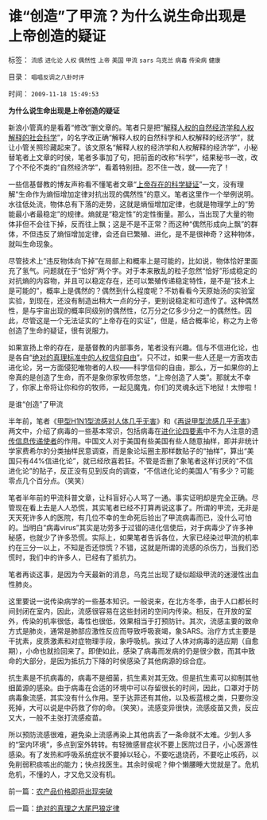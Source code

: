 # 谁“创造”了甲流？为什么说生命出现是上帝创造的疑证

标签： `流感` `进化论` `人权` `偶然性` `上帝` `美国` `甲流` `sars` `乌克兰` `病毒` `传染病` `健康` 

目录： `唱唱反调之八卦时评`

时间： `2009-11-18 15:49:53`

**为什么说生命出现是上帝创造的疑证**

新浪小管真的是看着“修改”删文章的。笔者只是把“[解释人权的自然经济学和人权解释的社会科学](../../../2009/11/16/解释人权的自然科学和人权解释的经济学.md)”，的名字改正确“解释人权的自然科学和人权解释的经济学”，就让小管关照珍藏起来了。该文原名“解释人权的经济学和人权解释的经济学”，小秘替笔者上文章的时侯，笔者多事加了句，把前面的改称“科学”，结果秘书一改，改了个不伦不类的“自然经济学”，看着特别扭。忍不住一改，就——完了！

一些信基督教的博友声称看不懂笔者文章“[上帝存在的科学疑证](../../../2009/11/17/上帝存在的科学疑证和政府的价值.md)”一文，没有理解“生命作为熵恒增加定律对抗出现的偶然性”的意义。笔者这里作一个举例说明。水往低处流，物体总有下落的走势，这就是熵恒增加定律，也就是物理学上的“势能最小者最稳定”的规律。熵就是“稳定性”的定性衡量。那么，当出现了大量的物体非但不会往下掉，反而往上飘；这是不是不正常？而这种“偶然形成向上飘”的群体，不但违反了熵恒增加定律，会还自已繁殖、进化，是不是很神奇？这种物体，就叫生命现象。

尽管技术上“违反物体向下掉”在局部上和概率上是可能的，比如说，物体恰好里面充了氢气。问题就在于“恰好”两个字。对于本来散乱的粒子忽然“恰好”形成稳定的对抗熵的内容物，并且可以稳定存在，还可以繁殖传递稳定特性，是不是“技术上是可能的”，概率上是偶然的？偶然到什么程度呢？不妨看看今天原始汤的实验室实验，到现在，还没有制造出稍大一点的分子，更别说稳定和可遗传了。这种偶然性，是与宇宙出现的概率同级别的偶然性，亿万分之亿多少分之一的偶然性。因此，尽管这是一个无法证实的“上帝存在的实证”，但是，结合概率论，称之为上帝创造了生命的疑证，很有说服力。

如果宣扬上帝的存在，是基督教的内部事务，笔者没有兴趣。信与不信进化论，也是各自“[绝对的真理标准中的人权信仰自由](../../../2009/7/4/绝对的真理存在吗？历史实证集如何认定.md)”。只不过，如果一些人还是一方面攻击进化论，另一方面侵犯唯物者的人权——科学信仰的自由，那么，万一如果你的上帝真的是创造了生命，而不是象你家牧师忽悠，“上帝创造了人类”。那就太不幸了，你家上帝将让你和你的牧师，一起见魔鬼，你们的灵魂永远下地狱！太惨啦！

是谁“创造”了甲流

半年前，笔者《[甲型H1N1型流感对人体几乎无害](../../../2009/5/12/甲型H1N1型流感对人体几乎无害.md)》和《[再说甲型流感几乎无害](../../../2009/5/14/再说甲型流感对人体几乎无害.md)》两文中，介绍了病毒的一些基本常识，包括病毒在[进化论四要素](../../../2009/4/30/鲜为人知的完整进化论的四要素.md)中不为人注意的遗[传信息传递使者](../../../2009/5/4/进化中的遗传信息交换，病毒和舆论的关系.md)的作用。中国文人对于美国有些美国有些人随意抽样，即并非统计学家费希尔的分类抽样民意调查，而是象论坛圈主那样数贴子的“抽样”，算出“美国只有44%信进化论”，就已经欣喜若狂。不管是否删了象笔者这样讨厌的“不信进化论”的贴子，反正没有见到反向的调查，“不信进化论的美国人”有多少？可能零点几个百分点。（笑笑）

笔者半年前的甲流科普文章，让科盲好心人骂了一通。事实证明却是完全正确。尽管现在看上去是人人恐慌，其实笔者已经不打算再说这事了。所谓的甲流，无非是天天死许多人的医院，有几位不幸的生命死后验出了甲流病毒而已，没什么可怕的。当明白“病毒virus”其实是功劳多于过错的进化信使后，对于病毒少了许多神秘感，也就少了许多恐慌。实际上，如果笔者告诉各位，大家已经染过甲流的机率约在三分一以上，不知是否还惊慌？不错，这就是所谓的流感的杀伤力，当我们恐慌时，我们中的许多人，已经有了抵抗力。

笔者再谈这事，是因为今天最新的消息，乌克兰出现了疑似超级甲流的迷漫性出血性肺炎。

这里要说一说传染病学的一些基本知识。一般说来，在北方冬季，由于人口都长时间封闭在室内，因此，流感很容易在这些封闭的空间内传染。相反，在开放的室外，传染的机率很低，毒性也很低，效果相当于打预防针。其次，流感主要的致命方式是肺炎，通常是肺部应激性反应而导致呼吸衰竭，象SARS。治疗方式主要是干扰素，皮质激素和对症物理手段，象呼吸机。挨过了人体对病毒的适应期（自愈期），小命也就捡回来了。即使如此，感染了病毒而发病的仍是很少数，而其中致命的大部分，是因为抵抗力下降的时侯感染了其他病源的综合症。

抗生素是不抗病毒的，病毒不是细菌，抗生素对其无效。但是抗生素可以抑制其他细菌源的感染。由于病毒在合适的环境中可以存留很长的时间，因此，口罩对于防病毒象流感，其实没有什么作用。至于达菲还有其他，以及板蓝根之类，只要你没死掉，大可以说是中药救了你的命。（笑笑）。流感变异很快，流感疫苗又贵，反应又大，一般不主张打流感疫苗。

所以预防流感很难，避免染上流感再染上其他病丢了一条命就不太难。少到人多的“室内环境”，多点到室外转转。有轻微感冒症状不要上医院过日子，小心医源性感染。有了发热和呼吸系统症状不要掉以轻心，不要吃退烧药，不要吃止咳药，以免削弱积痰咳出的能力；快点找医生。其余时侯呢？伸个懒腰睡大觉就是了。危机危机，不懂的人，才又危又没有机。



前一篇：[农产品价格即将出现突破](../../../2009/11/18/农产品价格即将出现突破.md)

后一篇：[绝对的真理之大尾巴狼定律](../../../2009/11/18/绝对的真理之大尾巴狼定律.md)